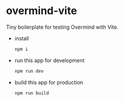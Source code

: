 # overmind-vite

Tiny boilerplate for testing Overmind with Vite.

- install

  ```js
  npm i
  ```

- run this app for development

  ```js
  npm run dev
  ```

- build this app for production

  ```js
  npm run build
  ```
